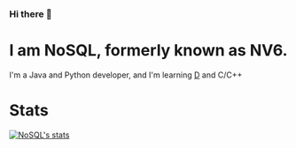 ### Hi there 👋
#
# I am NoSQL, formerly known as NV6.
I'm a Java and Python developer, and I'm learning [D](https://dlang.org/) and C/C++

# Stats
[![NoSQL's stats](https://github-readme-stats.vercel.app/api?username=nosequel)](https://github.com/anuraghazra/github-readme-stats)
